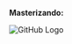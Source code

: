 **Masterizando:** 

![GitHub Logo]([https://github.githubassets.com/images/modules/logos_page/Octocat.png](https://icons8.com/icon/fAMVO_fuoOuC/php-logo)https://icons8.com/icon/fAMVO_fuoOuC/php-logo)

